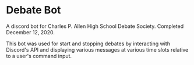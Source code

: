 # Debate Bot
A discord bot for Charles P. Allen High School Debate Society. Completed December 12, 2020.

This bot was used for start and stopping debates by interacting with Discord's API and displaying various messages at various time slots relative to a user's command input.
